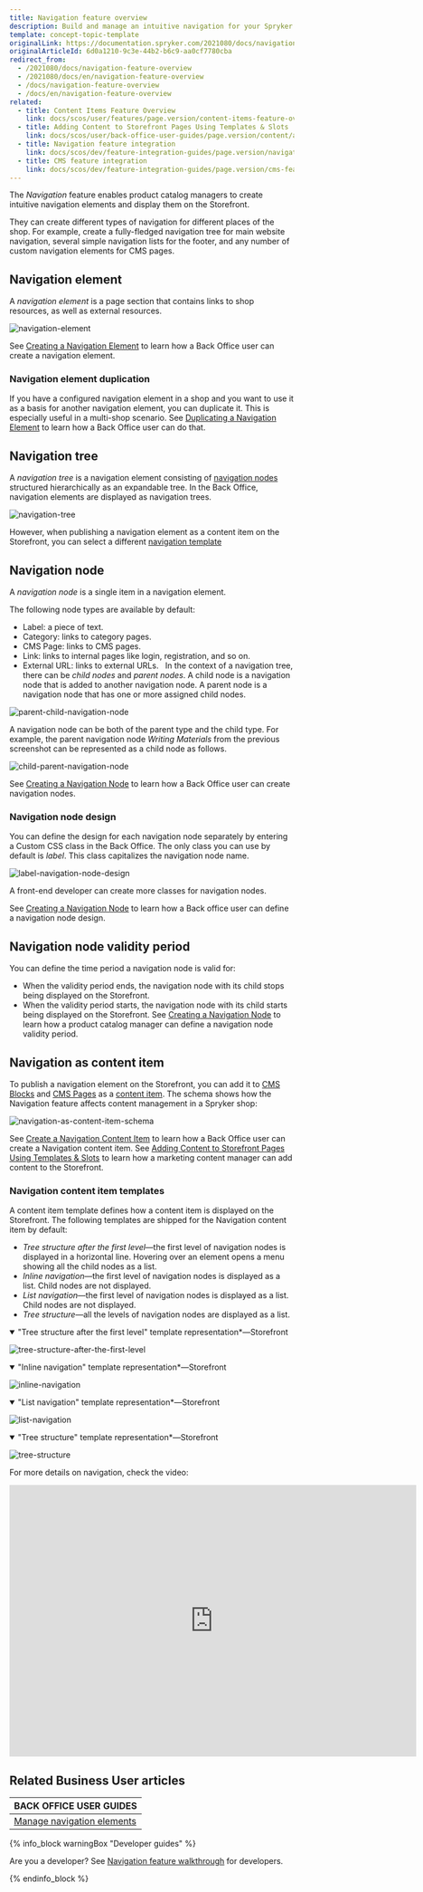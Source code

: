 ```yaml
---
title: Navigation feature overview
description: Build and manage an intuitive navigation for your Spryker shop.
template: concept-topic-template
originalLink: https://documentation.spryker.com/2021080/docs/navigation-feature-overview
originalArticleId: 6d0a1210-9c3e-44b2-b6c9-aa0cf7780cba
redirect_from:
  - /2021080/docs/navigation-feature-overview
  - /2021080/docs/en/navigation-feature-overview
  - /docs/navigation-feature-overview
  - /docs/en/navigation-feature-overview
related:
  - title: Content Items Feature Overview
    link: docs/scos/user/features/page.version/content-items-feature-overview.html
  - title: Adding Content to Storefront Pages Using Templates & Slots
    link: docs/scos/user/back-office-user-guides/page.version/content/adding-content-to-storefront-pages-using-templates-and-slots-best-practices.html
  - title: Navigation feature integration
    link: docs/scos/dev/feature-integration-guides/page.version/navigation-feature-integration.html
  - title: CMS feature integration
    link: docs/scos/dev/feature-integration-guides/page.version/cms-feature-integration.html
---
```


The *Navigation* feature enables product catalog managers to create intuitive navigation elements and display them on the Storefront.

They can create different types of navigation for different places of the shop. For example, create a fully-fledged navigation tree for main website navigation, several simple navigation lists for the footer, and any number of custom navigation elements for CMS pages.

## Navigation element

A *navigation element* is a page section that contains links to shop resources, as well as external resources.

![navigation-element](https://spryker.s3.eu-central-1.amazonaws.com/docs/Features/Navigation/Navigation/Navigation+Feature+Overview/navigation+element.png)

See [Creating a Navigation Element](/docs/scos/user/back-office-user-guides/{{page.version}}/content/navigation/managing-navigation-elements.html#creating-a-navigation-element) to learn how a Back Office user can create a navigation element.


### Navigation element duplication

If you have a configured navigation element in a shop and you want to use it as a basis for another navigation element, you can duplicate it. This is especially useful in a multi-shop scenario.
See [Duplicating a Navigation Element](/docs/scos/user/back-office-user-guides/{{page.version}}/content/navigation/managing-navigation-elements.html#duplicating-a-navigation-element) to learn how a Back Office user can do that.


## Navigation tree

A *navigation tree* is a navigation element consisting of [navigation nodes](#navigation-node) structured hierarchically as an expandable tree.
In the Back Office, navigation elements are displayed as navigation trees.

![navigation-tree](https://spryker.s3.eu-central-1.amazonaws.com/docs/Features/Navigation/Navigation/Navigation+Feature+Overview/navigation-tree.png)



However, when publishing a navigation element as a content item on the Storefront, you can select a different [navigation template](#navigation-content-item-templates)

## Navigation node

A *navigation node* is a single item in a navigation element.

The following node types are available by default:
* Label: a piece of text.
* Category: links to category pages.
* CMS Page: links to CMS pages.
* Link: links to internal pages like login, registration, and so on.
* External URL: links to external URLs.  
In the context of a navigation tree, there can be *child nodes* and *parent nodes*. A child node is a navigation node that is added to another navigation node. A parent node is a navigation node that has one or more assigned child nodes.


![parent-child-navigation-node](https://spryker.s3.eu-central-1.amazonaws.com/docs/Features/Navigation/Navigation/Navigation+Feature+Overview/parent-child-navigation-node.png)


A navigation node can be both of the parent type and the child type. For example, the parent navigation node *Writing Materials* from the previous screenshot can be represented as a child node as follows.





![child-parent-navigation-node](https://spryker.s3.eu-central-1.amazonaws.com/docs/Features/Navigation/Navigation/Navigation+Feature+Overview/child-parent-navigation-node.png)



See [Creating a Navigation Node](/docs/scos/user/back-office-user-guides/{{page.version}}/content/navigation/managing-navigation-elements.html#creating-a-navigation-node) to learn how a Back Office user can create navigation nodes.


### Navigation node design
You can define the design for each navigation node separately by entering a Custom CSS class in the Back Office.
The only class you can use by default is *label*. This class capitalizes the navigation node name.

![label-navigation-node-design](https://spryker.s3.eu-central-1.amazonaws.com/docs/Features/Navigation/Navigation/Navigation+Feature+Overview/label-navigation-node-design.png)


A front-end developer can create more classes for navigation nodes.

See [Creating a Navigation Node](/docs/scos/user/back-office-user-guides/{{page.version}}/content/navigation/managing-navigation-elements.html#creating-a-navigation-node) to learn how a Back office user can define a navigation node design.

## Navigation node validity period

You can define the time period a navigation node is valid for:
* When the validity period ends, the navigation node with its child stops being displayed on the Storefront.
* When the validity period starts, the navigation node with its child starts being displayed on the Storefront.
See [Creating a Navigation Node](/docs/scos/user/back-office-user-guides/{{page.version}}/content/navigation/managing-navigation-elements.html#creating-a-navigation-node) to learn how a product catalog manager can define a navigation node validity period.

## Navigation as content item

To publish a navigation element on the Storefront, you can add it to [CMS Blocks](/docs/scos/user/features/{{page.version}}/cms-feature-overview/cms-blocks-overview.html) and [CMS Pages](/docs/scos/user/features/{{page.version}}/cms-feature-overview/cms-pages-overview.html) as a [content item](/docs/scos/user/features/{{page.version}}/content-items-feature-overview.html).
The schema shows how the Navigation feature affects content management in a Spryker shop:

![navigation-as-content-item-schema](https://confluence-connect.gliffy.net/embed/image/a086fe4e-1d09-49ae-a181-ebd8b0f8c051.png?utm_medium=live&utm_source=custom)

See [Create a Navigation Content Item](/docs/scos/user/back-office-user-guides/{{page.version}}/content/content-items/creating-content-items.html#create-a-navigation-content-item) to learn how a Back Office user can create a Navigation content item.
See [Adding Content to Storefront Pages Using Templates & Slots](/docs/scos/user/back-office-user-guides/{{page.version}}/content/adding-content-to-storefront-pages-using-templates-and-slots-best-practices.html) to learn how a marketing content manager can add content to the Storefront.

### Navigation content item templates

A content item template defines how a content item is displayed on the Storefront. The following templates are shipped for the Navigation content item by default:

* *Tree structure after the first level*—the first level of navigation nodes is displayed in a horizontal line. Hovering over an element opens a menu showing all the child nodes as a list.
* *Inline navigation*—the first level of navigation nodes is displayed as a list. Child nodes are not displayed.
* *List navigation*—the first level of navigation nodes is displayed as a list. Child nodes are not displayed.
* *Tree structure*—all the levels of navigation nodes are displayed as a list.


<details open>
    <summary>"Tree structure after the first level" template representation*—Storefront</summary>

![tree-structure-after-the-first-level](https://spryker.s3.eu-central-1.amazonaws.com/docs/Features/Navigation/Navigation/Navigation+Feature+Overview/tree-structure-after-the-first-level.png)

</details>

<details open>
    <summary>"Inline navigation" template representation*—Storefront</summary>

![inline-navigation](https://spryker.s3.eu-central-1.amazonaws.com/docs/Features/Navigation/Navigation/Navigation+Feature+Overview/inline-navigation.png)

</details>

<details open>
    <summary>"List navigation" template representation*—Storefront</summary>

![list-navigation](https://spryker.s3.eu-central-1.amazonaws.com/docs/Features/Navigation/Navigation/Navigation+Feature+Overview/list-navigation.png)

</details>

<details open>
    <summary>"Tree structure" template representation*—Storefront</summary>

![tree-structure](https://spryker.s3.eu-central-1.amazonaws.com/docs/Features/Navigation/Navigation/Navigation+Feature+Overview/tree-structure.png)

</details>



For more details on navigation, check the video:
<iframe src="https://spryker.wistia.com/medias/anlwttuexm" title="Navigation" allowtransparency="true" frameborder="0" scrolling="no" class="wistia_embed" name="wistia_embed" allowfullscreen="0" mozallowfullscreen="0" webkitallowfullscreen="0" oallowfullscreen="0" msallowfullscreen="0" width="720" height="480"></iframe>

## Related Business User articles

|BACK OFFICE USER GUIDES|
|---|
| [Manage navigation elements](/docs/scos/user/back-office-user-guides/{{page.version}}/content/navigation/managing-navigation-elements.html)   |

{% info_block warningBox "Developer guides" %}

Are you a developer? See [Navigation feature walkthrough](/docs/scos/dev/feature-walkthroughs/{{page.version}}/navigation-feature-walkthrough/navigation-feature-walkthrough.html) for developers.

{% endinfo_block %}

